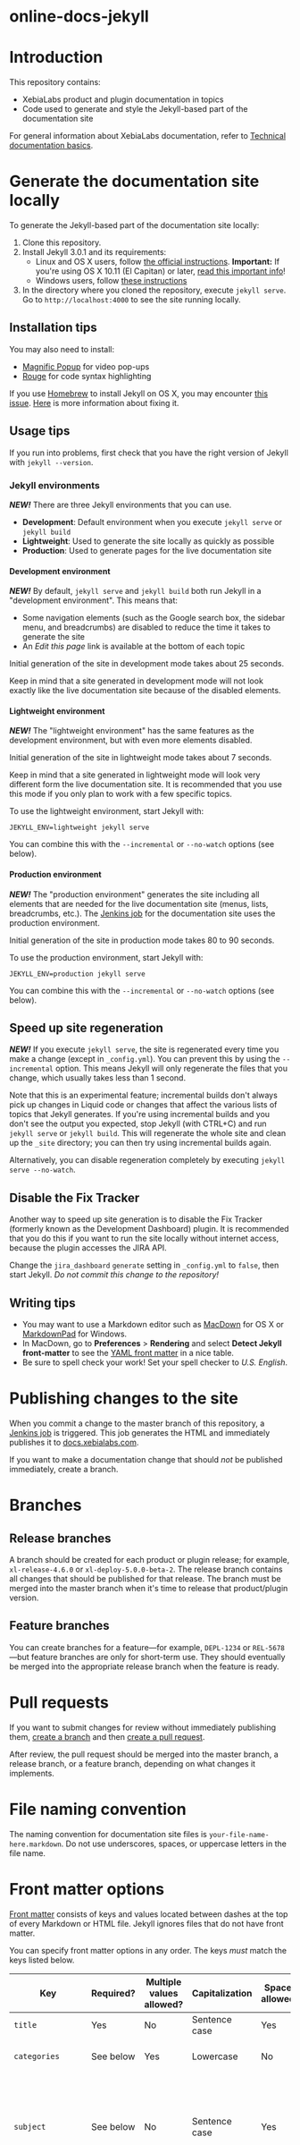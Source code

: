 online-docs-jekyll
==================

# Introduction

This repository contains:

* XebiaLabs product and plugin documentation in topics
* Code used to generate and style the Jekyll-based part of the documentation site

For general information about XebiaLabs documentation, refer to [Technical documentation basics](https://xebialabs.atlassian.net/wiki/display/Labs/Technical+documentation+basics).

# Generate the documentation site locally

To generate the Jekyll-based part of the documentation site locally:

1. Clone this repository.
1. Install Jekyll 3.0.1 and its requirements:
    * Linux and OS X users, follow [the official instructions](http://jekyllrb.com/docs/installation/). **Important:** If you're using OS X 10.11 (El Capitan) or later, [read this important info](http://jekyllrb.com/docs/troubleshooting/#jekyll-amp-mac-os-x-1011)!
    * Windows users, follow [these instructions](http://jekyll-windows.juthilo.com/)
1. In the directory where you cloned the repository, execute `jekyll serve`. Go to `http://localhost:4000` to see the site running locally.

## Installation tips

You may also need to install:

* [Magnific Popup](https://github.com/dimsemenov/Magnific-Popup) for video pop-ups
* [Rouge](https://rubygems.org/gems/rouge/versions/1.10.1) for code syntax highlighting

If you use [Homebrew](http://brew.sh/) to install Jekyll on OS X, you may encounter [this issue](https://github.com/Homebrew/homebrew/issues/11448). [Here](http://davidensinger.com/2013/03/installing-jekyll/) is more information about fixing it.

## Usage tips

If you run into problems, first check that you have the right version of Jekyll with `jekyll --version`.

### Jekyll environments

***NEW!*** There are three Jekyll environments that you can use.

* **Development**: Default environment when you execute `jekyll serve` or `jekyll build`
* **Lightweight**: Used to generate the site locally as quickly as possible
* **Production**: Used to generate pages for the live documentation site

#### Development environment

***NEW!*** By default, `jekyll serve` and `jekyll build` both run Jekyll in a "development environment". This means that:

* Some navigation elements (such as the Google search box, the sidebar menu, and breadcrumbs) are disabled to reduce the time it takes to generate the site
* An *Edit this page* link is available at the bottom of each topic

Initial generation of the site in development mode takes about 25 seconds.

Keep in mind that a site generated in development mode will not look exactly like the live documentation site because of the disabled elements.

#### Lightweight environment

***NEW!*** The "lightweight environment" has the same features as the development environment, but with even more elements disabled.

Initial generation of the site in lightweight mode takes about 7 seconds.

Keep in mind that a site generated in lightweight mode will look very different form the live documentation site. It is recommended that you use this mode if you only plan to work with a few specific topics.

To use the lightweight environment, start Jekyll with:

    JEKYLL_ENV=lightweight jekyll serve

You can combine this with the `--incremental` or `--no-watch` options (see below).

#### Production environment

***NEW!*** The "production environment" generates the site including all elements that are needed for the live documentation site (menus, lists, breadcrumbs, etc.). The [Jenkins job](https://dexter.xebialabs.com/jenkinsng/job/Documentation/job/xldoc/job/Jekyll%20docs/) for the documentation site uses the production environment.

Initial generation of the site in production mode takes 80 to 90 seconds.

To use the production environment, start Jekyll with:

    JEKYLL_ENV=production jekyll serve

You can combine this with the `--incremental` or `--no-watch` options (see below).

## Speed up site regeneration

***NEW!*** If you execute `jekyll serve`, the site is regenerated every time you make a change (except in `_config.yml`). You can prevent this by using the `--incremental` option. This means Jekyll will only regenerate the files that you change, which usually takes less than 1 second.

Note that this is an experimental feature; incremental builds don't always pick up changes in Liquid code or changes that affect the various lists of topics that Jekyll generates. If you're using incremental builds and you don't see the output you expected, stop Jekyll (with CTRL+C) and run `jekyll serve` or `jekyll build`. This will regenerate the whole site and clean up the `_site` directory; you can then try using incremental builds again.

Alternatively, you can disable regeneration completely by executing `jekyll serve --no-watch`.

## Disable the Fix Tracker

Another way to speed up site generation is to disable the Fix Tracker (formerly known as the Development Dashboard) plugin. It is recommended that you do this if you want to run the site locally without internet access, because the plugin accesses the JIRA API.

Change the `jira_dashboard` `generate` setting in `_config.yml` to `false`, then start Jekyll. *Do not commit this change to the repository!*

## Writing tips

* You may want to use a Markdown editor such as [MacDown](http://macdown.uranusjr.com/) for OS X or [MarkdownPad](http://markdownpad.com/) for Windows.
* In MacDown, go to **Preferences** > **Rendering** and select **Detect Jekyll front-matter** to see the [YAML front matter](http://jekyllrb.com/docs/frontmatter/) in a nice table.
* Be sure to spell check your work! Set your spell checker to *U.S. English*.

# Publishing changes to the site

When you commit a change to the master branch of this repository, a [Jenkins job](https://dexter.xebialabs.com/jenkinsng/job/Documentation/job/app1/job/Jekyll%20docs/) is triggered. This job generates the HTML and immediately publishes it to [docs.xebialabs.com](https://docs.xebialabs.com).

If you want to make a documentation change that should *not* be published immediately, create a branch.

# Branches

## Release branches

A branch should be created for each product or plugin release; for example, `xl-release-4.6.0` or `xl-deploy-5.0.0-beta-2`. The release branch contains all changes that should be published for that release. The branch must be merged into the master branch when it's time to release that product/plugin version.

## Feature branches

You can create branches for a feature—for example, `DEPL-1234` or `REL-5678`—but feature branches are only for short-term use. They should eventually be merged into the appropriate release branch when the feature is ready.

# Pull requests

If you want to submit changes for review without immediately publishing them, [create a branch](https://help.github.com/articles/creating-and-deleting-branches-within-your-repository/#creating-a-branch) and then [create a pull request](https://help.github.com/articles/creating-a-pull-request/).

After review, the pull request should be merged into the master branch, a release branch, or a feature branch, depending on what changes it implements.

# File naming convention

The naming convention for documentation site files is `your-file-name-here.markdown`. Do not use underscores, spaces, or uppercase letters in the file name.

# Front matter options

[Front matter](http://jekyllrb.com/docs/frontmatter/) consists of keys and values located between dashes at the top of every Markdown or HTML file. Jekyll ignores files that do not have front matter.

You can specify front matter options in any order. The keys *must* match the keys listed below.

| Key | Required? | Multiple values allowed? | Capitalization | Spaces allowed? | Description |
| --- | --------- | ------------------------ | -------------- | --------------- | ----------- |
| `title` | Yes | No | Sentence case | Yes | Title of the page. |
| `categories` | See below | Yes | Lowercase | No | Product(s) that the page applies to. |
| `subject` | See below | No | Sentence case | Yes | Subject of the page; this is like a tag, but only one subject is allowed. Try to use [subjects that are already in use](https://docs.xebialabs.com/tags-and-subjects.html). |
| `tags` | See below | Yes | Lowercase | Yes | Tags to help users browse posts. Try to use [tags that are already in use](https://docs.xebialabs.com/tags-and-subjects.html). |
| `since` | No | No | Not applicable | Yes | Version in which the functionality described in the page was introduced, in `Product Name X.Y.Z` format (for example, `XL Deploy 5.0.0`). |
| `deprecated` | No | No | Not applicable | Yes | Version in which the functionality described in the page was deprecated, in the same format as `since`. |
| `removed` | No | No | Not applicable | Yes | Version in which the functionality described in the page was removed, in the same format as `since`. |
| `weight` | No | No | Not applicable | No | Determines the page's position in various lists. |
| `beta` ***NEW!*** | No | No | Lowercase | No | Set to `true` to insert a warning indicating that the page's information is in beta. |
| `pre_rules` ***NEW!*** | No | No | Lowercase | No | Set to `true` to insert a note indicating that the page's information applies to Java-based plugins instead of XL Deploy rules. |
| `no_index` ***NEW!*** | No | No | Lowercase | No | Set to `true` to prevent search engines from indexing the page. |
| `no_mini_toc` ***NEW!*** | No | No | Lowercase | No | Set to `true` to prevent Jekyll from generating a mini table of contents in the topic. |
| `no_breadcrumbs` ***NEW!*** | No | No | Lowercase | No | Set to `true` to prevent Jekyll from generating breadcrumbs in the topic. |
| `list_in_sidebar` ***NEW!*** | No | No | Lowercase | No | Set to `true` to list the page in the site sidebar. |
| `sidebar_weight` ***NEW!*** | No | No | Not applicable | No | Determines the page's position in the site sidebar. |
| `placeholder` ***NEW!*** | No | No | Lowercase | No | Set to `true` if the page is a placeholder that should be redirected to versioned documentation. |
| `destination` ***NEW!*** | No | No | Lowercase | No | URL that the placeholder page should redirect to (ignored unless `placeholder` is `true` |

**Tip:** To see the tags and subjects that are in use, go to [https://docs.xebialabs.com/tags-and-subjects.html](https://docs.xebialabs.com/tags-and-subjects.html).

## Categories, subject, and tags

The `categories`, `subject`, and `tags` front matter options are almost always required for topics. The exception is a topic that you don't want to appear in lists like [this](https://docs.xebialabs.com/xl-release/#browse-documentation-by-subject) and [this](https://docs.xebialabs.com/xl-testview/concept/). We occasionally do this for beta documentation that we want to make available to a limited number of customers.

If a topic doesn't appear in lists where you expect it, double-check the `categories`, `subject`, and `tags`.

## Single values vs. multiple values

If a front matter option only allows a single value, then specify the value on the same line as the key:

    title: Sample topic title
    no_mini_toc: true

If a front matter option allows multiple values, then specify the values in a list:

    categories:
    - xl-deploy
    - xl-release
    tags:
    - tag 1
    - tag 2

If a topic doesn't appear in lists where you expect it, double-check the formatting of the front matter options.

## How page weights work

***NEW!*** Lists of topics are ordered by the `weight` value in their front matter. Topics without a weight are ordered alphabetically (ascending) by file name.

To help prevent weight clashes, these ranges are used for topics:

| Product | Weight range allowed |
| ------- | -------------------- |
| XL Deploy | 100 - 399 |
| XL Release | 400 - 699 |
| XL TestView | 700 - 999 |

**Note:** Weights over 999 do not work.

**Tip:** To see the weights of all topics, go to [https://docs.xebialabs.com/topic-weights.html](https://docs.xebialabs.com/topic-weights.html).

# Things to know about formatting

## Headings

Use heading 2 (`##` in Markdown) and lower. Don't use heading 1.

## Placeholders and double curly brackets

In [Liquid](https://github.com/Shopify/liquid/wiki) (the template language that Jekyll uses), variables are identified by double curly brackets, just like XebiaLabs-style placeholders. If you want to show two curly brackets or show a XebiaLabs-style placeholder, you must surround it with [`{% raw %}` tags](http://docs.shopify.com/themes/liquid-documentation/tags/theme-tags#raw).

**Example #1**

You can handle a secure property by setting the property on the deployable to a placeholder such as `{% raw %}{{my.datasource.password}}{% endraw %}`.

**Example #2**

The deployable contains `username = {% raw %}{{my.password}}{% endraw %}`.

**Example #3**

	transform.2.find=((quux))
	transform.2.replacement={% raw %}{{quux-transform-2}}{% endraw %}

**Example #4**

Placeholders are surrounded by {% raw %}`{{`{% endraw %} and {% raw %}`}}`{% endraw %}.

## Table styles in Markdown files

Table styles are defined by Bootstrap CSS; see [this documentation](http://getbootstrap.com/css/#tables) for class names and examples. Use the following notation immediately before each table (without a line break between them):

    {:.class}

We normally use the [zebra-striped table style](http://getbootstrap.com/css/#tables-striped):

    {:.table .table-striped}
    | Column 1 | Column 2 | Column 3 |
    | -------- | -------- | -------- |
    | Content  | Content  | Content  |

You can also use the [normal table style](http://getbootstrap.com/css/#tables-example):

    {:.table}
    | Column 1 | Column 2 | Column 3 |
    | -------- | -------- | -------- |
    | Content  | Content  | Content  |

### Line breaks in table cells

***NEW!*** In Markdown files, you must use `<br />` HTML tags to insert line breaks and blank lines in content that is inside a table cell. For example:

    This is the first line of text.<br /><br />This is the second line of text.

## Code blocks in Markdown files

To format a block of code, indent each line by at least four spaces. Formatting a block of code by [fencing it with backticks](https://help.github.com/articles/github-flavored-markdown/#fenced-code-blocks) produces inconsistent results.

## Syntax highlighting and line numbers

***NEW!*** [Syntax highlighting](http://jekyllrb.com/docs/templates/#code-snippet-highlighting) is provided by [Rouge](https://github.com/jneen/rouge). To highlight a block of code, surround it with Liquid `{% highlight %}` tags and specify the [language](https://github.com/jneen/rouge/wiki/List-of-supported-languages-and-lexers). To include line numbers, add `linenos`.

    {% highlight python linenos %}
    code goes here
    {% endhighlight %}

## Manual HTML anchors

Do not manually insert HTML anchors directly above headings in Markdown files, like this:

      <a name="upgrade_to_450"></a>
      ### Upgrading to XL Deploy 4.5.0 ###

This prevents "Upgrading to XL Deploy 4.5.0" from being rendered as a heading.

HTML anchors are automatically created for headings (h1, h2, h3, etc.).

# "Latest" links

"Latest" links point to the latest version of the *versioned* documentation for each product. There are two formats; the new format is preferred, but the legacy format is also supported.

**New format:** `/<product-id>/latest/<doc-file-name.html>`

**Legacy formats:**

| Documentation | Pattern |
| --------------| ------- |
| XL Deploy and bundled plugins | `/releases/latest/deployit/<doc-file-name.html>` |
| XL Deploy non-bundled plugins | `/releases/latest/<plugin-name>/<doc-file-name.html>` |
| XL Release | `/releases/latest/xl-release/<doc-file-name.html>` |
| XL Release plugins | `/releases/latest/<plugin-name>/<doc-file-name.html>` |
| XL Scale | `/releases/latest/xl-scale-plugin/<doc-file-name.html>` |
| XL Scale plugins | `/releases/latest/<plugin-name>/<doc-file-name.html>` |

See `_redirects.yml` for a complete list of the redirects that are available.

**Note:** At this time, there is no "latest" link for the Jython API documentation.

# Update the Fix Tracker

The [Fix Tracker](https://docs.xebialabs.com/tracker/index.html) (formerly known as the Development Dashboard) is generated by a Jekyll plugin that pulls information from JIRA.

To make a release appear on the Fix Tracker, go to the [project versions screen](https://confluence.atlassian.com/display/JIRA/Managing+Versions) and assign a **Release date** to the desired version.

**Tip:** By default, the project name appears in sentence case; for example, *XL TestView* will appear on the Fix Tracker as *Xl Testview*. To override this, enter the desired project name in the version's **Description** field on the [project versions screen](https://confluence.atlassian.com/display/JIRA/Managing+Versions).

To make a story, improvement, or bug fix to appear on the Fix Tracker, assign it a **Fix Version** and set its **Public Issue** property to one of the following options:

* Yes - summary only: Only show the issue's title
* Yes - summary and description: Show the issue's title and description

To refresh the Fix Tracker so it shows the latest information from JIRA, log in to [Jenkins](https://xebialabs.atlassian.net/wiki/display/Labs/Jenkins) and run the [Jekyll docs job](https://dexter.xebialabs.com/jenkinsng/job/Documentation/job/app1/job/Jekyll%20docs/).

# Versioning content

You can add version information to a topic as a whole or to a section of a topic.

To add version information to a topic as a whole, use the `since`, `deprecated`, and `removed` front matter options.

When adding version information to a section of a topic, include the major, minor, and patch version (`4.5.3`) or use an `x` for the patch number (`4.5.x`). Use the words *earlier* and *later* to refer to other versions. For example:

* In XL Deploy 5.0.0 and later...
* In XL Deploy 4.5.2 and earlier...
* In XL Deploy 4.5.3, XL Deploy 5.0.0, and later...

## Major new feature

If a release introduces a major new feature:

1. Write a new topic
2. Use the `since` front matter key to identify a version

## Minor new feature

If a release introduces a new feature that isn't big enough to warrant its own topic:

1. Add a new section to an existing topic
2. Use a sentence and, optionally, the section heading to identify a version

For example:

> **Using the foo feature**
> 
> In XL Deploy 5.0.0 and later, you use the foo feature to...

Or:

> **Using the foo feature in XL Deploy 5.0.0 and later**
> 
> In XL Deploy 5.0.0 and later, you use the foo feature to...

## Major change to an existing feature

If a release introduces a major change to an existing feature:

1. Copy the relevant existing topic and change its title and file name to include the version
2. Update the original topic to reflect the new release
3. Use the `since` front matter key to identify a version in the original topic

For example, if XL Deploy 5.0.0 introduced a major change to the "foo" feature:

* **Using the foo feature** (`using-the-foo-feature.html`): This would contain the XL Deploy 5.0.0 version of the foo feature
* **Using the foo feature in XL Deploy 4.5.x and earlier** (`using-the-foo-feature-in-xl-deploy-45x-and-earlier.html`)

## Minor change to an existing feature

If a release introduces a minor change to an existing feature:

1. Add a new section to an existing topic
2. Use a sentence and the section heading to identify a version

For example:

> **Using the foo feature in XL Deploy 4.5.x and earlier**
> 
> In XL Deploy 4.5.x and earlier, you use the foo feature to...
>
> **Using the foo feature in XL Deploy 5.0.0 and later**
> 
> In XL Deploy 5.0.0 and later, you use the foo feature to...

## Deprecated feature

If a release deprecates a feature, either:

* Use the `deprecated` front matter key to mark the relevant topic(s) as deprecated
* Add a note that the relevant part of a topic(s) is deprecated

For example:

> **Note:** The foo feature is deprecated as of XL Deploy 5.0.0.

## Removed feature

If a release removes a feature that was previously marked as deprecated, either:

* Use the `removed` front matter key to mark the relevant topic(s) as removed
* Add a note that the relevant part of a topic(s) has been removed

For example:

> **Note:** The foo feature was removed in XL Deploy 5.0.0.

## Beta documentation

To mark an entire topic as "beta", use the `beta` front matter option.

To mark a section of a topic as "beta", add the following line just after the section's heading:

    <div class="alert alert-danger" role="alert">The information in this section is in beta and is subject to change.</div>

To mark a paragraph, sentence, or table cell as "beta", add the following inline label to it:

    <span class="label label-danger">beta</span>

# Jekyll plugins we use

| Plugin file name | Description | Source | License |
| ---------------- | ----------- | ------ | ------- |
| `pageless_redirects.rb` | Allows you to create redirects in `_redirects.yml` | [Source](https://github.com/nquinlan/jekyll-pageless-redirects) | MIT |
| `sitemap_generator.rb` | Generates `sitemap.xml` | [Source](https://github.com/kinnetica/jekyll-plugins) | Creative Commons |
| `weighted_pages.rb` | Allows you to sort pages by the `weight` property with `site.weighted_pages` instead of `site.pages` | [Source](https://github.com/aucor/jekyll-plugins) | MIT |

# Pulling doc from other repositories

Follow these instructions to pull all documentation from the product and plugin repositories.

**Important:** Note that you'll have to clean up this documentation locally; don't commit it to the `online-docs-jekyll` repository.

Set up key-based authentication with tech ssh server:

1. Create private/public key (execute `ssh-keygen`, do not create password, name it `tech_id_rsa`)
1. Copy your public key to the tech server: `ssh-copy-id -i ~/.ssh/tech_id_rsa.pub tech@tech.xebialabs.com`
1. Make sure key based auth works (just execute `ssh tech@tech.xebialabs.com`, it should work without asking you for password)

WARNING: Sometimes ssh authentication via public key may fail. The reason for
this can usually be found in `/var/log/auth.log`. For example, if rsync executes
and in process changes mode of `/var/www/docs.xebialabs.com` directory ssh server
may detect it and refuse authentication via public key.

Now you should be able to sync documentation to local folder:

1. Execute `./_sync.sh`.
1. Execute `jekyll serve`.
1. Go to `http://localhost:4000`.
